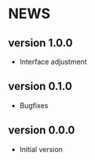 # NEWS

## version 1.0.0

- Interface adjustment

## version 0.1.0

- Bugfixes

## version 0.0.0

- Initial version
